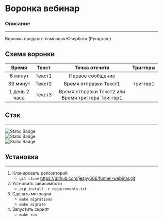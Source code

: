 # Воронка вебинар
### Описание
___

Воронка продаж с помощью Юзербота (Pyrogram)
## Схема воронки
|     Время      | Текст  |                   Точка отсчета                   |  Триггеры  |
|:--------------:|:------:|:-------------------------------------------------:|:----------:|
|    6 минут     | Текст1 |                 Первое сообщение                  |            |
|    39 минут    | Текст2 |               Время отправки Текст1               |  триггер1  |
| 1 день  2 часа | Текст3 | Время отправки Текст2 или Время триггера Триггер1 |  |
## Стэк
___
![Static Badge](https://img.shields.io/badge/Pyrogram-2.0.106-orange)  
![Static Badge](https://img.shields.io/badge/SQLAlchemy-2.0.29-red)  
![Static Badge](https://img.shields.io/badge/Alembic-1.13.1-blue)

## Установка 
___
1. Клонировать репозиторий  
    - `git clone` https://github.com/jespy666/funnel-webinar.git
2. Устновить зависимости
    - `pip install -r requirements.txt`
3. Сделать миграции
   - `make migrations`
   - `make migrate`
4. Запустить скрипт
    - `make run`